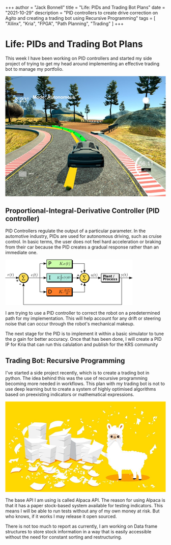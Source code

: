 +++
author = "Jack Bonnell"
title = "Life: PIDs and Trading Bot Plans"
date = "2021-10-29"
description = "PID controllers to create drive correction on Agito and creating a trading bot using Recursive Programming"
tags = [
    "Xilinx",
    "Kria",
    "FPGA",
    "Path Planning",
    "Trading"
]
+++

# Life: PIDs and Trading Bot Plans

This week I have been working on PID controllers and started my side project of trying to get my head around implementing an effective trading bot to manage my portfolio.

![PID](/img/PID_example.png)

## Proportional-Integral-Derivative Controller (PID controller) 

PID Controllers regulate the output of a particular parameter. In the automotive industry, PIDs are used for autonomous driving, such as cruise control. In basic terms, the user does not feel hard acceleration or braking from their car because the PID creates a gradual response rather than an immediate one.

![PID](/img/PID.png)

I am trying to use a PID controller to correct the robot on a predetermined path for my implementation. This will help account for any drift or steering noise that can occur through the robot's mechanical makeup.

The next stage for the PID is to implement it within a basic simulator to tune the p gain for better accuracy. Once that has been done, I will create a PID IP for Kria that can run this calulation and publish for the KRS community

## Trading Bot: Recursive Programming

I've started a side project recently, which is to create a trading bot in python. The idea behind this was the use of recursive programming becoming more needed in workflows. This plan with my trading bot is not to use deep learning but to create a system of highly optimised algorithms based on preexisting indicators or mathematical expressions.

![Alpaca](/img/alpaca.jpeg)

The base API I am using is called Alpaca API. The reason for using Alpaca is that it has a paper stock-based system available for testing indicators. This means I will be able to run tests without any of my own money at risk. But who knows, if it works I may release it open sourced.

There is not too much to report as currently, I am working on Data frame structures to store stock information in a way that is easily accessible without the need for constant sorting and restructuring.





